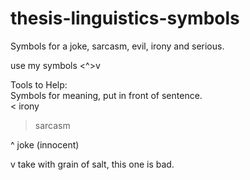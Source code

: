 # thesis-linguistics-symbols
Symbols for a joke, sarcasm, evil, irony and serious.

use my symbols <^>v

Tools to Help:  
Symbols for meaning, put in front of sentence.  
< irony

> sarcasm

^ joke (innocent)

v take with grain of salt, this one is bad.
